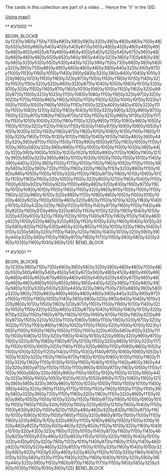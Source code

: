 The cards in this collection are part of a video ... Hence the 'V' in the GID.

[Using map()](https://fb.watch/h4Vv9M1be4/)

** KV1000 **

BEGIN_BLOCK$
0y123|0y39|0y71|0y73|0y68|0y39|0y58|0y32|0y39|0y48|0y48|0y70|0y48|0y55|0y50$0y66|0y54|0y45|0y54|0y67|0y50|0y49|0y45|0y49|0y49|0y69|0y68|0y45|0y65|0y67$0y66|0y48|0y45|0y54|0y52|0y54|0y67|0y56|0y48|0y66|0y48|0y66|0y55|0y65|0y56$0y39|0y44|0y32|0y39|0y73|0y68|0y39|0y58|0y32|0y53|0y55|0y53|0y44|0y32|0y39$0y75|0y73|0y68|0y39|0y58|0y32|0y39|0y75|0y86|0y49|0y48|0y48|0y48|0y39|0y44$0y32|0y39|0y97|0y110|0y115|0y119|0y101|0y114|0y39|0y58|0y32|0y39|0y84|0y104|0y101$0y32|0y98|0y101|0y115|0y116|0y32|0y97|0y110|0y115|0y119|0y101|0y114|0y32|0y105|0y115$0y32|0y52|0y46|0y32|0y87|0y104|0y105|0y108|0y101|0y32|0y97|0y32|0y115|0y116|0y97$0y116|0y101|0y109|0y101|0y110|0y116|0y32|0y99|0y97|0y110|0y32|0y102|0y111|0y108|0y108$0y111|0y119|0y32|0y97|0y32|0y102|0y117|0y110|0y99|0y116|0y105|0y111|0y110|0y32|0y100$0y101|0y102|0y105|0y110|0y105|0y116|0y105|0y111|0y110|0y32|0y40|0y58|0y41|0y32|0y111$0y110|0y108|0y121|0y32|0y116|0y104|0y101|0y32|0y59|0y32|0y99|0y97|0y110|0y32|0y97$0y108|0y119|0y97|0y121|0y115|0y32|0y98|0y101|0y32|0y117|0y115|0y101|0y100|0y32|0y116$0y111|0y32|0y99|0y111|0y109|0y98|0y105|0y110|0y101|0y32|0y112|0y114|0y111|0y103|0y114$0y97|0y109|0y109|0y105|0y110|0y103|0y32|0y115|0y116|0y97|0y116|0y101|0y109|0y101|0y110$0y116|0y115|0y32|0y116|0y111|0y103|0y101|0y116|0y104|0y101|0y114|0y46|0y39|0y44|0y32$0y39|0y97|0y115|0y115|0y111|0y99|0y105|0y97|0y116|0y105|0y111|0y110|0y39|0y58|0y32$0y39|0y99|0y111|0y100|0y105|0y110|0y103|0y39|0y44|0y32|0y39|0y100|0y105|0y102|0y102$0y105|0y99|0y117|0y108|0y116|0y121|0y39|0y58|0y32|0y39|0y98|0y101|0y103|0y105|0y110$0y110|0y101|0y114|0y39|0y44|0y32|0y39|0y113|0y117|0y101|0y115|0y116|0y105|0y111|0y110$0y39|0y58|0y32|0y39|0y72|0y111|0y119|0y32|0y116|0y111|0y32|0y99|0y111|0y109|0y98$0y105|0y110|0y101|0y32|0y115|0y116|0y97|0y116|0y101|0y109|0y101|0y110|0y116|0y115|0y32$0y105|0y110|0y32|0y80|0y121|0y116|0y104|0y111|0y110|0y63|0y92|0y110|0y92|0y110|0y49$0y46|0y32|0y83|0y116|0y97|0y116|0y101|0y109|0y101|0y110|0y116|0y115|0y32|0y99|0y97$0y110|0y110|0y111|0y116|0y32|0y98|0y101|0y32|0y99|0y111|0y109|0y98|0y105|0y110|0y101$0y100|0y46|0y92|0y110|0y50|0y46|0y32|0y85|0y115|0y101|0y32|0y116|0y104|0y101|0y32$0y43|0y32|0y79|0y112|0y101|0y114|0y97|0y116|0y111|0y114|0y46|0y92|0y110|0y51|0y46$0y32|0y85|0y115|0y101|0y32|0y116|0y104|0y101|0y32|0y43|0y61|0y32|0y79|0y112|0y101$0y114|0y97|0y116|0y111|0y114|0y46|0y92|0y110|0y52|0y46|0y32|0y85|0y115|0y101|0y32$0y116|0y104|0y101|0y32|0y59|0y92|0y110|0y53|0y46|0y32|0y85|0y115|0y101|0y32|0y116$0y104|0y101|0y32|0y58|0y32|0y111|0y114|0y32|0y116|0y104|0y101|0y32|0y59|0y39|0y44$0y32|0y39|0y115|0y116|0y97|0y116|0y117|0y115|0y39|0y58|0y32|0y39|0y103|0y116|0y103$0y39|0y125|
$END_BLOCK

** KV1001 **

BEGIN_BLOCK$
0y123|0y39|0y71|0y73|0y68|0y39|0y58|0y32|0y39|0y48|0y48|0y70|0y48|0y55|0y50$0y66|0y54|0y45|0y54|0y67|0y50|0y49|0y45|0y49|0y49|0y69|0y68|0y45|0y65|0y67$0y66|0y48|0y45|0y54|0y52|0y54|0y67|0y56|0y48|0y66|0y48|0y66|0y55|0y65|0y56$0y39|0y44|0y32|0y39|0y73|0y68|0y39|0y58|0y32|0y53|0y55|0y53|0y44|0y32|0y39$0y75|0y73|0y68|0y39|0y58|0y32|0y39|0y75|0y86|0y49|0y48|0y48|0y48|0y39|0y44$0y32|0y39|0y97|0y110|0y115|0y119|0y101|0y114|0y39|0y58|0y32|0y39|0y84|0y104|0y101$0y32|0y98|0y101|0y115|0y116|0y32|0y97|0y110|0y115|0y119|0y101|0y114|0y32|0y105|0y115$0y32|0y52|0y46|0y32|0y87|0y104|0y105|0y108|0y101|0y32|0y97|0y32|0y115|0y116|0y97$0y116|0y101|0y109|0y101|0y110|0y116|0y32|0y99|0y97|0y110|0y32|0y102|0y111|0y108|0y108$0y111|0y119|0y32|0y97|0y32|0y102|0y117|0y110|0y99|0y116|0y105|0y111|0y110|0y32|0y100$0y101|0y102|0y105|0y110|0y105|0y116|0y105|0y111|0y110|0y32|0y40|0y58|0y41|0y32|0y111$0y110|0y108|0y121|0y32|0y116|0y104|0y101|0y32|0y59|0y32|0y99|0y97|0y110|0y32|0y97$0y108|0y119|0y97|0y121|0y115|0y32|0y98|0y101|0y32|0y117|0y115|0y101|0y100|0y32|0y116$0y111|0y32|0y99|0y111|0y109|0y98|0y105|0y110|0y101|0y32|0y112|0y114|0y111|0y103|0y114$0y97|0y109|0y109|0y105|0y110|0y103|0y32|0y115|0y116|0y97|0y116|0y101|0y109|0y101|0y110$0y116|0y115|0y32|0y116|0y111|0y103|0y101|0y116|0y104|0y101|0y114|0y46|0y39|0y44|0y32$0y39|0y97|0y115|0y115|0y111|0y99|0y105|0y97|0y116|0y105|0y111|0y110|0y39|0y58|0y32$0y39|0y99|0y111|0y100|0y105|0y110|0y103|0y39|0y44|0y32|0y39|0y100|0y105|0y102|0y102$0y105|0y99|0y117|0y108|0y116|0y121|0y39|0y58|0y32|0y39|0y98|0y101|0y103|0y105|0y110$0y110|0y101|0y114|0y39|0y44|0y32|0y39|0y113|0y117|0y101|0y115|0y116|0y105|0y111|0y110$0y39|0y58|0y32|0y39|0y72|0y111|0y119|0y32|0y116|0y111|0y32|0y99|0y111|0y109|0y98$0y105|0y110|0y101|0y32|0y115|0y116|0y97|0y116|0y101|0y109|0y101|0y110|0y116|0y115|0y32$0y105|0y110|0y32|0y80|0y121|0y116|0y104|0y111|0y110|0y63|0y92|0y110|0y92|0y110|0y49$0y46|0y32|0y83|0y116|0y97|0y116|0y101|0y109|0y101|0y110|0y116|0y115|0y32|0y99|0y97$0y110|0y110|0y111|0y116|0y32|0y98|0y101|0y32|0y99|0y111|0y109|0y98|0y105|0y110|0y101$0y100|0y46|0y92|0y110|0y50|0y46|0y32|0y85|0y115|0y101|0y32|0y116|0y104|0y101|0y32$0y43|0y32|0y79|0y112|0y101|0y114|0y97|0y116|0y111|0y114|0y46|0y92|0y110|0y51|0y46$0y32|0y85|0y115|0y101|0y32|0y116|0y104|0y101|0y32|0y43|0y61|0y32|0y79|0y112|0y101$0y114|0y97|0y116|0y111|0y114|0y46|0y92|0y110|0y52|0y46|0y32|0y85|0y115|0y101|0y32$0y116|0y104|0y101|0y32|0y59|0y92|0y110|0y53|0y46|0y32|0y85|0y115|0y101|0y32|0y116$0y104|0y101|0y32|0y58|0y32|0y111|0y114|0y32|0y116|0y104|0y101|0y32|0y59|0y39|0y44$0y32|0y39|0y115|0y116|0y97|0y116|0y117|0y115|0y39|0y58|0y32|0y39|0y103|0y116|0y103$0y39|0y125|
$END_BLOCK

